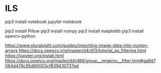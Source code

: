 # ILS


pip3 install notebook
jupyter notebook


pip3 install Pillow
pip3 install numpy
pip3 install matplotlib
pip3 install opencv-python

https://www.pluralsight.com/guides/importing-image-data-into-numpy-arrays
https://docs.opencv.org/master/d4/d13/tutorial_py_filtering.html
https://jupyter.org/install.html
https://docs.opencv.org/master/d4/d86/group__imgproc__filter.html#ga9d7064d478c95d60003cf839430737ed